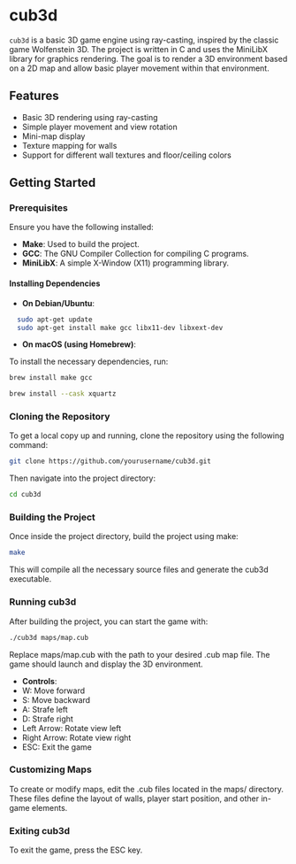 # cub3d

`cub3d` is a basic 3D game engine using ray-casting, inspired by the classic game Wolfenstein 3D. The project is written in C and uses the MiniLibX library for graphics rendering. The goal is to render a 3D environment based on a 2D map and allow basic player movement within that environment.

## Features

- Basic 3D rendering using ray-casting
- Simple player movement and view rotation
- Mini-map display
- Texture mapping for walls
- Support for different wall textures and floor/ceiling colors

## Getting Started

### Prerequisites

Ensure you have the following installed:

- **Make**: Used to build the project.
- **GCC**: The GNU Compiler Collection for compiling C programs.
- **MiniLibX**: A simple X-Window (X11) programming library.

#### Installing Dependencies

- **On Debian/Ubuntu**:

```bash
  sudo apt-get update
  sudo apt-get install make gcc libx11-dev libxext-dev
```
- **On macOS (using Homebrew)**:

To install the necessary dependencies, run:
```bash
brew install make gcc

brew install --cask xquartz
```
### Cloning the Repository
To get a local copy up and running, clone the repository using the following command:
```bash
git clone https://github.com/yourusername/cub3d.git
```
Then navigate into the project directory:
```bash
cd cub3d
```
### Building the Project
Once inside the project directory, build the project using make:
```bash
make
```
This will compile all the necessary source files and generate the cub3d executable.

### Running cub3d
After building the project, you can start the game with:
```bash
./cub3d maps/map.cub
```
Replace maps/map.cub with the path to your desired .cub map file. The game should launch and display the 3D environment.

- **Controls**:
- W: Move forward
- S: Move backward
- A: Strafe left
- D: Strafe right
- Left Arrow: Rotate view left
- Right Arrow: Rotate view right
- ESC: Exit the game
### Customizing Maps
To create or modify maps, edit the .cub files located in the maps/ directory. These files define the layout of walls, player start position, and other in-game elements.

### Exiting cub3d
To exit the game, press the ESC key.
